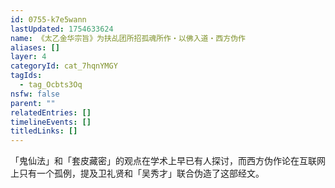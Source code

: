 ```yaml
---
id: 0755-k7e5wann
lastUpdated: 1754633624
name: 《太乙金华宗旨》为扶乩团所招孤魂所作・以佛入道・西方伪作
aliases: []
layer: 4
categoryId: cat_7hqnYMGY
tagIds:
  - tag_Ocbts3Oq
nsfw: false
parent: ""
relatedEntries: []
timelineEvents: []
titledLinks: []
---
```


「鬼仙法」和「套皮藏密」的观点在学术上早已有人探讨，而西方伪作论在互联网上只有一个孤例，提及卫礼贤和「吴秀才」联合伪造了这部经文。